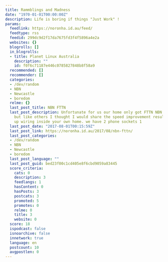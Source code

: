 ```yaml
---
title: Rammblings and Madness
date: "1970-01-01T00:00:00Z"
description: Life is boring if things "Just Work" !
params:
  feedlink: https://noronha.id.au/feed/
  feedtype: rss
  feedid: 299dc9d2f17da7675fd3f4f5896a4e2a
  websites: {}
  blogrolls: []
  in_blogrolls:
  - title: Planet Linux Australia
    description: ""
    id: f0f6c71187e446c0785827848b8f58a9
  recommended: []
  recommender: []
  categories:
  - /dev/random
  - NBN
  - Newcastle
  - boredom
  relme: {}
  last_post_title: NBN FTTN
  last_post_description: Unfortunate for us our home only got FTTN NBN connection.
    but like others I thought I would share the speed improvement results from cleaning
    up wiring inside your own home. we have 2 phone sockets 1
  last_post_date: "2017-08-01T00:15:59Z"
  last_post_link: https://noronha.id.au/2017/08/nbn-fttn/
  last_post_categories:
  - /dev/random
  - NBN
  - Newcastle
  - boredom
  last_post_language: ""
  last_post_guid: bed23f00c1cd405e8f6cbd9059a83445
  score_criteria:
    cats: 0
    description: 3
    feedlangs: 1
    hasContent: 0
    hasPosts: 3
    postcats: 3
    promoted: 5
    promotes: 0
    relme: 0
    title: 3
    website: 0
  score: 18
  ispodcast: false
  isnoarchive: false
  innetwork: true
  language: en
  postcount: 10
  avgpostlen: 0
---
```


